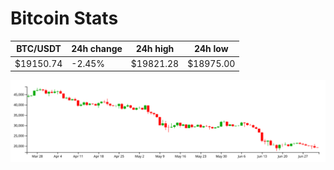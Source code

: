 # Bitcoin Stats

BTC/USDT|24h change|24h high|24h low|
|---|---|---|---|
|$19150.74|-2.45%|$19821.28|$18975.00|

<img src="./chart.svg">
